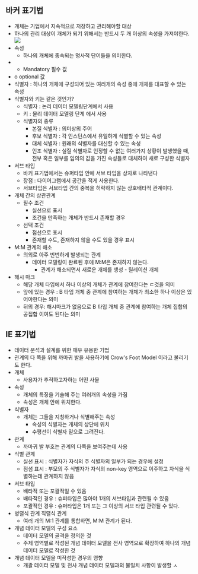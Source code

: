 ## 바커 표기법
- 개체는 기업에서 지속적으로 저장하고 관리해야할 대상
- 하나의 관리 대상이 개체가 되기 위해서는 반드시 두 개 이상의 속성을 가져야한다.
![](https://i.imgur.com/DkIbCdH.png)
- 속성
	- 하나의 개체에 종속되는 명사적 단어들을 의미한다.
- * Mandatory 필수 값
- o optional 값
- 식별자 : 하나의 개체에 구성되어 있는 여러개의 속성 중에 개체를 대표할 수 있는 속성
- 식별자와 키는 같은 것인가?
	- 식별자 : 논리 데이터 모델링단계에서 사용
	- 키 : 물리 데이터 모델링 단계 에서 사용
	- 식별자의 종류
		- 본질 식별자 : 의미상의 주어 
		- 후보 식별자 : 각 인스턴스에서 유일하게 식별할 수 있는 속성
		- 대체 식별자 : 원래의 식별자를 대신할 수 있는 속성
		- 인조 식별자 : 실질 식별자로 인정할 수 없는 여러가지 상황이 발생했을 때, 전부 혹은 일부를 임의의 값을 가진 속성들로 대체하여 새로 구성한 식별자
- 서브 타입
	- 바커 표기법에서는 슈퍼타입 안에 서브 타입을 상자로 나타낸다
	- 장점 : 다이어그램에서 공간을 적게 사용한다.
	- 서브타입은 서브타입 간의 중복을 허락하지 않는 상호배타적 관계이다.
- 개체 간의 상관관계
	- 필수 조건
		- 실선으로 표시
		- 조건을 만족하는 개체가 반드시 존재할 경우
	- 선택 조건
		- 점선으로 표시
		- 존재할 수도, 존재하지 않을 수도 있을 경우 표시
- M:M 관계의 해소
	- 의외로 아주 빈번하게 발생되는 관계
		- 데이터 모델링이 완료된 후에 M:M은 존재하지 않는다.
			- 관계가 해소되면서 새로운 개체를 생성 - 릴레이션 개체
- 해시 마크
	- 해당 개체 타입에서 하나 이상의 개체가 관계에 참여한다는 ㄷ것을 의미
	- 앞에 있는 경우 : B 타입 개체 중 관계에 참여하는 개체가 최소한 하나 이상은 있어야한다는 의미
	- 뒤의 경우: 해시마크가 없음으로 B 타입 개체 중 관계에 참여하는 개체 집합의 공집합 이여도 된다는 의미


## IE 표기법
* 데이터 분석과 설계를 위한 매우 유용한 기법
* 관계의 다 쪽을 위해 까마귀 발을 사용하기에 Crow's Foot Model 이라고 불리기도 한다.
* 개체
	* 사용자가 추적하고자하는 어떤 사물
* 속성
	* 개체의 특징을 기술해 주는 여러개의 속성을 가짐
	* 속성은 개체 안에 위치한다.
* 식별자
	* 개체는 그들을 지칭하거나 식별해주는 속성
		* 속성의 식별자는 개체의 상단에 위치
		* 수평선이 식별자 밑으로 그려진다.
* 관계
	* 까마귀 발 부호는 관계의 다쪽을 보여주는데 사용
* 식별 관계
	* 실선 표시 : 식별자가 자식의 주 식별자의 일부가 되는 경우에 설정
	* 점섬 표시 : 부모의 주 식별자가 자식의 non-key 영역으로 이주하고 자식을 식별하는데 관계하지 않음
* 서브 타입
	* 배타적 또는 포괄적일 수 있음
	* 배타적인 경우 : 슈퍼타입은 많아야 1개의 서브타입과 관련될 수 있음
	* 포괄적인 경우 : 슈퍼타입은 1개 또는 그 이상의 서브 타입 관련될 수 있다.
* 병렬식 관계 직렬식 관계
	* 여러 개의 M:1 관계를 통합하면, M:M 관계가 된다.
* 개념 데이터 모델의 구성 요소
	* 데이터 모델의 골격을 정의한 것
	* 주제 영역별로 작성된 개념 데이터 모델을 전사 영역으로 확장하여 하나의 개념 데이터 모델로 작성한 것
* 개념 데이터 모델을 미작성한 경우의 영향
	* 개괄 데이터 모델 및 전사 개념 데이터 모델과의 불일치 사항이 발생할 ㅅ